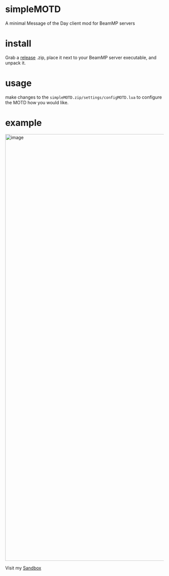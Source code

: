 # simpleMOTD
A minimal Message of the Day client mod for BeamMP servers

# install
Grab a [release](https://github.com/StanleyDudek/simpleMOTD/releases) .zip, place it next to your BeamMP server executable, and unpack it.

# usage
make changes to the `simpleMOTD.zip/settings/configMOTD.lua` to configure the MOTD how you would like.

# example
<img width="2555" height="1356" alt="image" src="https://github.com/user-attachments/assets/847b2f97-71bc-4e35-9b39-ecb7e778473f" />

Visit my [Sandbox](https://discord.gg/caU5adg "Dudek's Sandbox")
